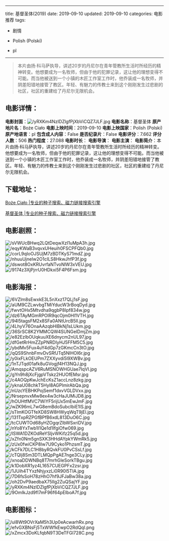 
---
title: 基督圣体(2019)
date: 2019-09-10
updated: 2019-09-10
categories: 电影推荐
tags:
- 剧情

- Polish (Polski)
- pl
---


> 本片由扬·科马萨执导，讲述20岁的丹尼尔在青年管教所生活时所经历的精神转变。他想要成为一名牧师，但由于他的犯罪记录，这让他的理想变得不可能。而当他被送到一个小镇的木匠工作室工作时，他乔装成一名牧师，并阴差阳错地接管了教区。年轻、有魅力的传教士来到这个刚刚发生过悲剧的社区，社区的重建给了丹尼尔无限机会。

## **电影详情**：

**电影封面**：<img src="https://image.tmdb.org/t/p/w200/yRXKm4NzIDZlgfPjXbViCQZ7JLF.jpg" alt="/yRXKm4NzIDZlgfPjXbViCQZ7JLF.jpg" title="/yRXKm4NzIDZlgfPjXbViCQZ7JLF.jpg">
**电影名称**：基督圣体
**原产地片名**：Boże Ciało
**电影上映时间**：2019-09-10
**电影上映国家**：Polish (Polski)
**原产地语言**：pl
**包含成人内容**：False
**是否纪录片**：False
**电影评分**：7.662
**评分人数**：506
**热门程度**：27.088
**电影时长**：
**电影导演**：
**电影主演**：
**电影简介**：本片由扬·科马萨执导，讲述20岁的丹尼尔在青年管教所生活时所经历的精神转变。他想要成为一名牧师，但由于他的犯罪记录，这让他的理想变得不可能。而当他被送到一个小镇的木匠工作室工作时，他乔装成一名牧师，并阴差阳错地接管了教区。年轻、有魅力的传教士来到这个刚刚发生过悲剧的社区，社区的重建给了丹尼尔无限机会。

## **下载地址**：
[Boże Ciało |专业的种子搜索、磁力链接搜索引擎](https://movie.amd794.com:2083/?search=Bo%C5%BCe%20Cia%C5%82o&ordering=&mode=match_phrase&page_size=10&page=1)

[基督圣体 |专业的种子搜索、磁力链接搜索引擎](https://movie.amd794.com:2083/?search=%E5%9F%BA%E7%9D%A3%E5%9C%A3%E4%BD%93&ordering=&mode=match_phrase&page_size=10&page=1)
 

## **电影剧照**：
<img src="https://image.tmdb.org/t/p/original/sVWUcBHwq2LQtDeqwXzI1uMpA3h.jpg" alt="/sVWUcBHwq2LQtDeqwXzI1uMpA3h.jpg" title="/sVWUcBHwq2LQtDeqwXzI1uMpA3h.jpg"><img src="https://image.tmdb.org/t/p/original/eqyKWaB3vqvxUHeuih0FSCPFQb0.jpg" alt="/eqyKWaB3vqvxUHeuih0FSCPFQb0.jpg" title="/eqyKWaB3vqvxUHeuih0FSCPFQb0.jpg"><img src="https://image.tmdb.org/t/p/original/corL9qIoOJSUjM7zBDTKyS71mdZ.jpg" alt="/corL9qIoOJSUjM7zBDTKyS71mdZ.jpg" title="/corL9qIoOJSUjM7zBDTKyS71mdZ.jpg"><img src="https://image.tmdb.org/t/p/original/nhuuUjnelw2O1cILS8HkwJhfP3f.jpg" alt="/nhuuUjnelw2O1cILS8HkwJhfP3f.jpg" title="/nhuuUjnelw2O1cILS8HkwJhfP3f.jpg"><img src="https://image.tmdb.org/t/p/original/dswot8OxKRUvrfaNTvoNlW3xVEU.jpg" alt="/dswot8OxKRUvrfaNTvoNlW3xVEU.jpg" title="/dswot8OxKRUvrfaNTvoNlW3xVEU.jpg"><img src="https://image.tmdb.org/t/p/original/9174z3XjPjrrU0HDkxi5F4P6Fsm.jpg" alt="/9174z3XjPjrrU0HDkxi5F4P6Fsm.jpg" title="/9174z3XjPjrrU0HDkxi5F4P6Fsm.jpg">

## **电影海报**：
<img src="https://image.tmdb.org/t/p/original/6VZlm8sEwxkE3L5nXxz17QLj1sF.jpg" alt="/6VZlm8sEwxkE3L5nXxz17QLj1sF.jpg" title="/6VZlm8sEwxkE3L5nXxz17QLj1sF.jpg"><img src="https://image.tmdb.org/t/p/original/aUM9CZLwvbgTMiYducW3rBoqDyd.jpg" alt="/aUM9CZLwvbgTMiYducW3rBoqDyd.jpg" title="/aUM9CZLwvbgTMiYducW3rBoqDyd.jpg"><img src="https://image.tmdb.org/t/p/original/fwvtOHx5Mtvdha9qgbP8Ipf834w.jpg" alt="/fwvtOHx5Mtvdha9qgbP8Ipf834w.jpg" title="/fwvtOHx5Mtvdha9qgbP8Ipf834w.jpg"><img src="https://image.tmdb.org/t/p/original/dz6TAyMGmRPOIR9qcOjm0Hl1VTH.jpg" alt="/dz6TAyMGmRPOIR9qcOjm0Hl1VTH.jpg" title="/dz6TAyMGmRPOIR9qcOjm0Hl1VTH.jpg"><img src="https://image.tmdb.org/t/p/original/94l5tagsFM2x8SFa0ANtUrcB5Il.jpg" alt="/94l5tagsFM2x8SFa0ANtUrcB5Il.jpg" title="/94l5tagsFM2x8SFa0ANtUrcB5Il.jpg"><img src="https://image.tmdb.org/t/p/original/4LhyV76OnaAAzqbHlBkNj1sLUkm.jpg" alt="/4LhyV76OnaAAzqbHlBkNj1sLUkm.jpg" title="/4LhyV76OnaAAzqbHlBkNj1sLUkm.jpg"><img src="https://image.tmdb.org/t/p/original/36SrSC8K2YMMCQW4SUNGeIDmjZm.jpg" alt="/36SrSC8K2YMMCQW4SUNGeIDmjZm.jpg" title="/36SrSC8K2YMMCQW4SUNGeIDmjZm.jpg"><img src="https://image.tmdb.org/t/p/original/e82EzlbOUqkuuXE6dnycm2nUL97.jpg" alt="/e82EzlbOUqkuuXE6dnycm2nUL97.jpg" title="/e82EzlbOUqkuuXE6dnycm2nUL97.jpg"><img src="https://image.tmdb.org/t/p/original/dfGetRrHmZZpPNRDIyHJ5FFM5C5.jpg" alt="/dfGetRrHmZZpPNRDIyHJ5FFM5C5.jpg" title="/dfGetRrHmZZpPNRDIyHJ5FFM5C5.jpg"><img src="https://image.tmdb.org/t/p/original/ybdMv5Fux4uY4dGp7zGKmcCn3tO.jpg" alt="/ybdMv5Fux4uY4dGp7zGKmcCn3tO.jpg" title="/ybdMv5Fux4uY4dGp7zGKmcCn3tO.jpg"><img src="https://image.tmdb.org/t/p/original/qQS9ShnbFmvDvSRfJTq5NlHOI6r.jpg" alt="/qQS9ShnbFmvDvSRfJTq5NlHOI6r.jpg" title="/qQS9ShnbFmvDvSRfJTq5NlHOI6r.jpg"><img src="https://image.tmdb.org/t/p/original/y0ixFLkOEUPm7ZXXyvdi5l9XWBv.jpg" alt="/y0ixFLkOEUPm7ZXXyvdi5l9XWBv.jpg" title="/y0ixFLkOEUPm7ZXXyvdi5l9XWBv.jpg"><img src="https://image.tmdb.org/t/p/original/1nTJTqd01afk8uGVogjf4H13NQJ.jpg" alt="/1nTJTqd01afk8uGVogjf4H13NQJ.jpg" title="/1nTJTqd01afk8uGVogjf4H13NQJ.jpg"><img src="https://image.tmdb.org/t/p/original/AmqspcAZV6RuMSNOWHGUae7IqVI.jpg" alt="/AmqspcAZV6RuMSNOWHGUae7IqVI.jpg" title="/AmqspcAZV6RuMSNOWHGUae7IqVI.jpg"><img src="https://image.tmdb.org/t/p/original/gYn9h8jXcFjgpVTskz2HUOfEMsr.jpg" alt="/gYn9h8jXcFjgpVTskz2HUOfEMsr.jpg" title="/gYn9h8jXcFjgpVTskz2HUOfEMsr.jpg"><img src="https://image.tmdb.org/t/p/original/c4AOQpKwJchEcKsZ1accLnz8zkg.jpg" alt="/c4AOQpKwJchEcKsZ1accLnz8zkg.jpg" title="/c4AOQpKwJchEcKsZ1accLnz8zkg.jpg"><img src="https://image.tmdb.org/t/p/original/yknaU08chkT5Hyl8AGPlmirAbQa.jpg" alt="/yknaU08chkT5Hyl8AGPlmirAbQa.jpg" title="/yknaU08chkT5Hyl8AGPlmirAbQa.jpg"><img src="https://image.tmdb.org/t/p/original/nUzcYEBHKPojSemf1dxvVGLDVxx.jpg" alt="/nUzcYEBHKPojSemf1dxvVGLDVxx.jpg" title="/nUzcYEBHKPojSemf1dxvVGLDVxx.jpg"><img src="https://image.tmdb.org/t/p/original/NrsepnvxMw8ex4w3cHaJUMiJD8.jpg" alt="/NrsepnvxMw8ex4w3cHaJUMiJD8.jpg" title="/NrsepnvxMw8ex4w3cHaJUMiJD8.jpg"><img src="https://image.tmdb.org/t/p/original/hOUHtfMVC7WiYF5rijUx5mEwJmF.jpg" alt="/hOUHtfMVC7WiYF5rijUx5mEwJmF.jpg" title="/hOUHtfMVC7WiYF5rijUx5mEwJmF.jpg"><img src="https://image.tmdb.org/t/p/original/wZK96mL7wG8emBdoSubcIbiE1lS.jpg" alt="/wZK96mL7wG8emBdoSubcIbiE1lS.jpg" title="/wZK96mL7wG8emBdoSubcIbiE1lS.jpg"><img src="https://image.tmdb.org/t/p/original/sTlmKOGTfeXD8SW8HWyqWqT9jEl.jpg" alt="/sTlmKOGTfeXD8SW8HWyqWqT9jEl.jpg" title="/sTlmKOGTfeXD8SW8HWyqWqT9jEl.jpg"><img src="https://image.tmdb.org/t/p/original/131TxpRZPGfBPfB6xdL813DuO6C.jpg" alt="/131TxpRZPGfBPfB6xdL813DuO6C.jpg" title="/131TxpRZPGfBPfB6xdL813DuO6C.jpg"><img src="https://image.tmdb.org/t/p/original/tcCUWTOd68yHZOgqrZlbWSxriDV.jpg" alt="/tcCUWTOd68yHZOgqrZlbWSxriDV.jpg" title="/tcCUWTOd68yHZOgqrZlbWSxriDV.jpg"><img src="https://image.tmdb.org/t/p/original/nYo8YxTwb1I1Qe1d1IfgiOfw069.jpg" alt="/nYo8YxTwb1I1Qe1d1IfgiOfw069.jpg" title="/nYo8YxTwb1I1Qe1d1IfgiOfw069.jpg"><img src="https://image.tmdb.org/t/p/original/lSWA1DZKOdReYSljvWKifz25q5d.jpg" alt="/lSWA1DZKOdReYSljvWKifz25q5d.jpg" title="/lSWA1DZKOdReYSljvWKifz25q5d.jpg"><img src="https://image.tmdb.org/t/p/original/xZfn0Nm5gnSXK3HHdAYpkYWmRk5.jpg" alt="/xZfn0Nm5gnSXK3HHdAYpkYWmRk5.jpg" title="/xZfn0Nm5gnSXK3HHdAYpkYWmRk5.jpg"><img src="https://image.tmdb.org/t/p/original/zUx0fwiCKP8lw7U9Cyko1PhzsmT.jpg" alt="/zUx0fwiCKP8lw7U9Cyko1PhzsmT.jpg" title="/zUx0fwiCKP8lw7U9Cyko1PhzsmT.jpg"><img src="https://image.tmdb.org/t/p/original/kCFk7DLC1H8byRQvkFU0PvCSsLf.jpg" alt="/kCFk7DLC1H8byRQvkFU0PvCSsLf.jpg" title="/kCFk7DLC1H8byRQvkFU0PvCSsLf.jpg"><img src="https://image.tmdb.org/t/p/original/cTQIj8Sm3DTLMQpPgAE7nge3CLy.jpg" alt="/cTQIj8Sm3DTLMQpPgAE7nge3CLy.jpg" title="/cTQIj8Sm3DTLMQpPgAE7nge3CLy.jpg"><img src="https://image.tmdb.org/t/p/original/xnoaDDWNBq8T7mrhGleSorkTBgu.jpg" alt="/xnoaDDWNBq8T7mrhGleSorkTBgu.jpg" title="/xnoaDDWNBq8T7mrhGleSorkTBgu.jpg"><img src="https://image.tmdb.org/t/p/original/k1DobXR1yz4L1657CUEGPFx2zsr.jpg" alt="/k1DobXR1yz4L1657CUEGPFx2zsr.jpg" title="/k1DobXR1yz4L1657CUEGPFx2zsr.jpg"><img src="https://image.tmdb.org/t/p/original/1JUih4TYxzNhjyxzLi0R90l5TIA.jpg" alt="/1JUih4TYxzNhjyxzLi0R90l5TIA.jpg" title="/1JUih4TYxzNhjyxzLi0R90l5TIA.jpg"><img src="https://image.tmdb.org/t/p/original/7D6fsSoH78zHhO7hf9JFJaBw38a.jpg" alt="/7D6fsSoH78zHhO7hf9JFJaBw38a.jpg" title="/7D6fsSoH78zHhO7hf9JFJaBw38a.jpg"><img src="https://image.tmdb.org/t/p/original/oh2DvP9aedbaX75Ilg2ZuQSajYF.jpg" alt="/oh2DvP9aedbaX75Ilg2ZuQSajYF.jpg" title="/oh2DvP9aedbaX75Ilg2ZuQSajYF.jpg"><img src="https://image.tmdb.org/t/p/original/yRXKm4NzIDZlgfPjXbViCQZ7JLF.jpg" alt="/yRXKm4NzIDZlgfPjXbViCQZ7JLF.jpg" title="/yRXKm4NzIDZlgfPjXbViCQZ7JLF.jpg"><img src="https://image.tmdb.org/t/p/original/9OmIkJzd9fI7mF96f64pEIboA7f.jpg" alt="/9OmIkJzd9fI7mF96f64pEIboA7f.jpg" title="/9OmIkJzd9fI7mF96f64pEIboA7f.jpg">

## **电影图标**：
<img src="https://image.tmdb.org/t/p/original/ul8Wt9OVrXaM5h3Up0eAcwarhRx.png" alt="/ul8Wt9OVrXaM5h3Up0eAcwarhRx.png" title="/ul8Wt9OVrXaM5h3Up0eAcwarhRx.png"><img src="https://image.tmdb.org/t/p/original/efvGXBNsFj5TxWWfkEwpO2RdQqI.png" alt="/efvGXBNsFj5TxWWfkEwpO2RdQqI.png" title="/efvGXBNsFj5TxWWfkEwpO2RdQqI.png"><img src="https://image.tmdb.org/t/p/original/xZmcx3DoKLfqbN9T3DeTFGl728C.png" alt="/xZmcx3DoKLfqbN9T3DeTFGl728C.png" title="/xZmcx3DoKLfqbN9T3DeTFGl728C.png">
